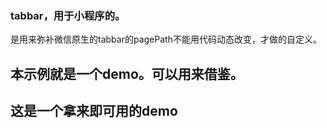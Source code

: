 ### tabbar，用于小程序的。
是用来弥补微信原生的tabbar的pagePath不能用代码动态改变，才做的自定义。

## 本示例就是一个demo。可以用来借鉴。
## 这是一个拿来即可用的demo

